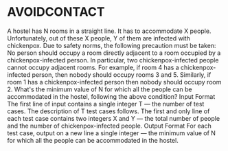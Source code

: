 # AVOIDCONTACT
A hostel has N rooms in a straight line. It has to accommodate X people. Unfortunately, out of these X people, Y of them are infected with chickenpox. Due to safety norms, the following precaution must be taken:  No person should occupy a room directly adjacent to a room occupied by a chickenpox-infected person. In particular, two chickenpox-infected people cannot occupy adjacent rooms. For example, if room 4 has a chickenpox-infected person, then nobody should occupy rooms 3 and 5. Similarly, if room 1 has a chickenpox-infected person then nobody should occupy room 2.  What's the minimum value of N for which all the people can be accommodated in the hostel, following the above condition?  Input Format The first line of input contains a single integer T — the number of test cases. The description of T test cases follows. The first and only line of each test case contains two integers X and Y — the total number of people and the number of chickenpox-infected people. Output Format For each test case, output on a new line a single integer — the minimum value of N for which all the people can be accommodated in the hostel.
